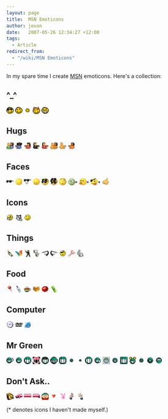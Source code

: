 ```yaml
---
layout: page
title:  MSN Emoticons
author: jevon
date:   2007-05-26 12:34:27 +12:00
tags:
  - Article
redirect_from:
  - "/wiki/MSN Emoticons"
---
```


In my spare time I create [MSN](MSN.md) emoticons. Here's a collection:

## ^_^
<img src="/img/msn/^_^ cool.png"> <img src="/img/msn/^_^.png"> <img src="/img/msn/^_^small.png"> <img src="/img/msn/evil ^_^.png"> <img src="/img/msn/mr^.png"> 

## Hugs
<img src="/img/msn/bighug-wide2.png"> <img src="/img/msn/girlhugglasses.png"> <img src="/img/msn/jesshug.png"> <img src="/img/msn/jevongoth.png"> <img src="/img/msn/jevonhug.png">  <img src="/img/msn/naked-hug.png"> <img src="/img/msn/naked-lefthug.png"> <img src="/img/msn/naked-righthug.png">

## Faces
<img src="/img/msn/sunglasses.png"> <img src="/img/msn/template.png"> <img src="/img/msn/sunglasses-face.png"> <img src="/img/msn/hmansmile.png"> <img src="/img/msn/hh.png"> <img src="/img/msn/hhh.png"> <img src="/img/msn/9-).png"> <img src="/img/msn/dodge.png">* <img src="/img/msn/poketongue.png">*  <img src="/img/msn/yar.png">* <img src="/img/msn/y2.png">

## Icons
<img src="/img/msn/fyrre.png"> <img src="/img/msn/fyrrecat.png"> <img src="/img/msn/journals wink.png">

## Things
<img src="/img/msn/banana.png"> <img src="/img/msn/butterfly2.gif"> <img src="/img/msn/ninja.png"> <img src="/img/msn/toilet.png"> <img src="/img/msn/whip.png"> <img src="/img/msn/whip2.png"> <img src="/img/msn/pirate.png">  <img src="/img/msn/scissors.png"> <img src="/img/msn/bunny.png">

## Food
<img src="/img/msn/chupachup.png"> <img src="/img/msn/h2go_bottle.png"> <img src="/img/msn/rainbowcoffee.png"> <img src="/img/msn/sandwich.png"> <img src="/img/msn/skittle2.png"> <img src="/img/msn/v_can.png"> 

## Computer
<img src="/img/msn/cd.png"> <img src="/img/msn/DVD.png"> <img src="/img/msn/explorer.png">

## Mr Green
<img src="/img/msn/heh.png"> <img src="/img/msn/mrgreen.png"> <img src="/img/msn/mrgreen-big.png"> <img src="/img/msn/mrgreen-big-inv.png"> <img src="/img/msn/mrgreen-cool.png"> <img src="/img/msn/mrgreen-fucking ugly.png"> <img src="/img/msn/mrgreen-huge.png"> <img src="/img/msn/mrgreen-nano.png"> <img src="/img/msn/mrgreen-pico.png"> <img src="/img/msn/mrgreen-round.png"> <img src="/img/msn/mrgreen-sad.png"> <img src="/img/msn/mrgreen-sign.png"> <img src="/img/msn/mrgreen-small.png"> <img src="/img/msn/mrgreen-square.png"> <img src="/img/msn/mrgreenstar.png"> <img src="/img/msn/mrgreen-tiny.png"> <img src="/img/msn/mrgreen-tooth.png"> <img src="/img/msn/mrgreen-u.png"> 

## Don't Ask..
<img src="/img/msn/blocknono.png"> <img src="/img/msn/car1.png"> <img src="/img/msn/car2.png"> <img src="/img/msn/car3.png"> <img src="/img/msn/cartman.png"> <img src="/img/msn/heartsmall.png"> <img src="/img/msn/playboy.png"> <img src="/img/msn/westside_1.png"> <img src="/img/msn/westside_2.png"> 

(* denotes icons I haven't made myself.)
